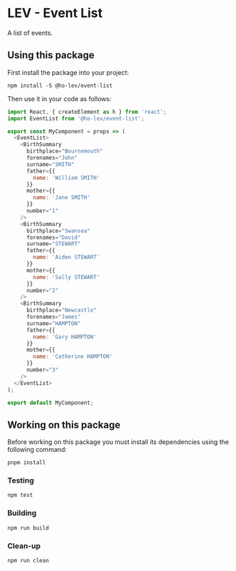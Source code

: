 LEV - Event List
================

A list of events.


Using this package
------------------

First install the package into your project:

```shell
npm install -S @ho-lev/event-list
```

Then use it in your code as follows:

```js
import React, { createElement as h } from 'react';
import EventList from '@ho-lev/event-list';

export const MyComponent = props => (
  <EventList>
    <BirthSummary
      birthplace="Bournemouth"
      forenames="John"
      surname="SMITH"
      father={{
        name: 'William SMITH'
      }}
      mother={{
        name: 'Jane SMITH'
      }}
      number="1"
    />
    <BirthSummary
      birthplace="Swansea"
      forenames="David"
      surname="STEWART"
      father={{
        name: 'Aiden STEWART'
      }}
      mother={{
        name: 'Sally STEWART'
      }}
      number="2"
    />
    <BirthSummary
      birthplace="Newcastle"
      forenames="James"
      surname="HAMPTON"
      father={{
        name: 'Gary HAMPTON'
      }}
      mother={{
        name: 'Catherine HAMPTON'
      }}
      number="3"
    />
  </EventList>
);

export default MyComponent;
```


Working on this package
-----------------------

Before working on this package you must install its dependencies using
the following command:

```shell
pnpm install
```


### Testing

```shell
npm test
```


### Building

```shell
npm run build
```


### Clean-up

```shell
npm run clean
```
